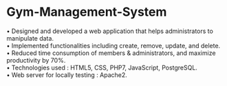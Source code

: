 # Gym-Management-System

• Designed and developed a web application that helps administrators to manipulate data.               
• Implemented functionalities including create, remove, update, and delete.              
• Reduced time consumption of members & administrators, and maximize productivity by 70%.        
• Technologies used : HTML5, CSS, PHP7, JavaScript, PostgreSQL.        
• Web server for locally testing : Apache2.    
